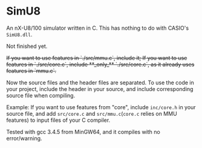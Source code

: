 # SimU8

An nX-U8/100 simulator written in C. This has nothing to do with CASIO's `SimU8.dll`.

Not finished yet.

<s>
If you want to use features in `./src/mmu.c`, include it; If you want to use features in `./src/core.c`, include **_only_** `./src/core.c`, as it already uses features in `mmu.c`.
</s>

Now the source files and the header files are separated. To use the code in your project, include the header in your source, and include corresponding source file when compiling.

Example: If you want to use features from "core", include `inc/core.h` in your source file, and add `src/core.c` and `src/mmu.c`(`core.c` relies on MMU features) to input files of your C compiler.

Tested with gcc 3.4.5 from MinGW64, and it compiles with no error/warning. 
